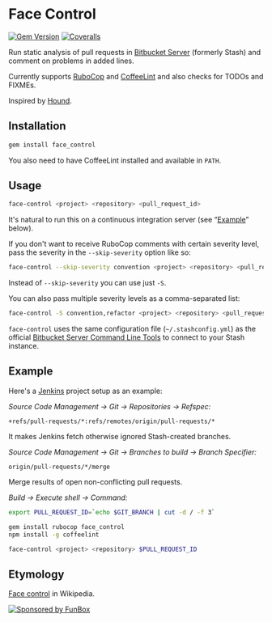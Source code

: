 # Face Control

[![Gem Version](https://img.shields.io/gem/v/face_control.svg)](https://rubygems.org/gems/face_control)
[![Coveralls](https://img.shields.io/coveralls/vassilevsky/face_control.svg)](https://coveralls.io/github/vassilevsky/face_control)

Run static analysis of pull requests in [Bitbucket Server][] (formerly Stash)
and comment on problems in added lines.

Currently supports [RuboCop][] and [CoffeeLint][] and also checks for
TODOs and FIXMEs.

Inspired by [Hound][].

## Installation

```bash
gem install face_control
```

You also need to have CoffeeLint installed and available in `PATH`.

## Usage

```bash
face-control <project> <repository> <pull_request_id>
```

It's natural to run this on a continuous integration server (see “[Example](#example)” below).

If you don't want to receive RuboCop comments with certain severity level,
pass the severity in the `--skip-severity` option like so:

```bash
face-control --skip-severity convention <project> <repository> <pull_request_id>
```

Instead of `--skip-severity` you can use just `-S`.

You can also pass multiple severity levels as a comma-separated list:

```bash
face-control -S convention,refactor <project> <repository> <pull_request_id>
```

`face-control` uses the same configuration file (`~/.stashconfig.yml`)
as the official [Bitbucket Server Command Line Tools][]
to connect to your Stash instance.

## Example

Here's a [Jenkins][] project setup as an example:

_Source Code Management → Git → Repositories → Refspec:_

```
+refs/pull-requests/*:refs/remotes/origin/pull-requests/*
```

It makes Jenkins fetch otherwise ignored Stash-created branches.

_Source Code Management → Git → Branches to build → Branch Specifier:_

```
origin/pull-requests/*/merge
```

Merge results of open non-conflicting pull requests.

_Build → Execute shell → Command:_

```bash
export PULL_REQUEST_ID=`echo $GIT_BRANCH | cut -d / -f 3`

gem install rubocop face_control
npm install -g coffeelint

face-control <project> <repository> $PULL_REQUEST_ID
```

## Etymology

[Face control][] in Wikipedia.

[![Sponsored by FunBox](https://funbox.ru/badges/sponsored_by_funbox_centered.svg)](https://funbox.ru)

[Hound]: https://houndci.com
[Bitbucket Server]: https://www.atlassian.com/software/bitbucket/server
[Bitbucket Server Command Line Tools]: https://bitbucket.org/atlassian/bitbucket-server-cli
[RuboCop]: http://batsov.com/rubocop/
[CoffeeLint]: http://www.coffeelint.org
[Jenkins]: http://jenkins-ci.org
[Face control]: http://en.wikipedia.org/wiki/Face_control

